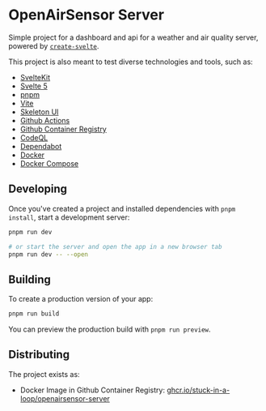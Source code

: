 # OpenAirSensor Server

Simple project for a dashboard and api for a weather and air quality server, powered by [`create-svelte`](https://github.com/sveltejs/kit/tree/master/packages/create-svelte).

This project is also meant to test diverse technologies and tools, such as:

- [SvelteKit](https://kit.svelte.dev/)
- [Svelte 5](https://svelte.dev/)
- [pnpm](https://pnpm.io/)
- [Vite](https://vitejs.dev/)
- [Skeleton UI](https://www.skeleton.dev/)
- [Github Actions](https://github.com/features/actions)
- [Github Container Registry](https://ghcr.io/)
- [CodeQL](https://securitylab.github.com/tools/codeql)
- [Dependabot](https://github.com/dependabot)
- [Docker](https://www.docker.com/)
- [Docker Compose](https://docs.docker.com/compose/)

## Developing

Once you've created a project and installed dependencies with `pnpm install`, start a development server:

```bash
pnpm run dev

# or start the server and open the app in a new browser tab
pnpm run dev -- --open
```

## Building

To create a production version of your app:

```bash
pnpm run build
```

You can preview the production build with `pnpm run preview`.

## Distributing

The project exists as:

- Docker Image in Github Container Registry: [ghcr.io/stuck-in-a-loop/openairsensor-server](https://ghcr.io/stuck-in-a-loop/openairsensor-server)
